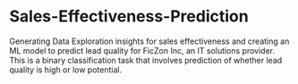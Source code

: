 # Sales-Effectiveness-Prediction
Generating Data Exploration insights for sales effectiveness and creating an ML model to predict lead quality for FicZon Inc, an IT solutions provider. This is a binary classification task that involves prediction of whether lead quality is high or low potential.
